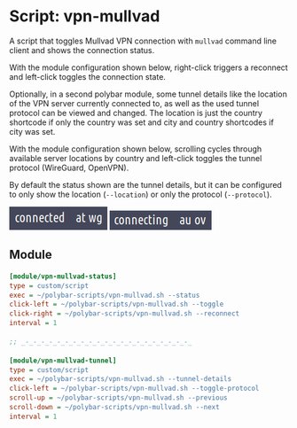 # Script: vpn-mullvad

A script that toggles Mullvad VPN connection with `mullvad` command line client and shows the connection status.

With the module configuration shown below, right-click triggers a reconnect and left-click toggles the connection state.

Optionally, in a second polybar module, some tunnel details like the location of the VPN server currently connected to, as well as the used tunnel protocol can be viewed and changed.
The location is just the country shortcode if only the country was set and city and country shortcodes if city was set.

With the module configuration shown below, scrolling cycles through available server locations by country and left-click toggles the tunnel protocol (WireGuard, OpenVPN).

By default the status shown are the tunnel details, but it can be configured to only show the location (`--location`) or only the protocol (`--protocol`).

![vpn-mullvad](screenshots/1.png)
![vpn-mullvad](screenshots/2.png)


## Module

```ini
[module/vpn-mullvad-status]
type = custom/script
exec = ~/polybar-scripts/vpn-mullvad.sh --status
click-left = ~/polybar-scripts/vpn-mullvad.sh --toggle
click-right = ~/polybar-scripts/vpn-mullvad.sh --reconnect
interval = 1

;; _-_-_-_-_-_-_-_-_-_-_-_-_-_-_-_-_-_-_-_-_-_

[module/vpn-mullvad-tunnel]
type = custom/script
exec = ~/polybar-scripts/vpn-mullvad.sh --tunnel-details
click-left = ~/polybar-scripts/vpn-mullvad.sh --toggle-protocol
scroll-up = ~/polybar-scripts/vpn-mullvad.sh --previous
scroll-down = ~/polybar-scripts/vpn-mullvad.sh --next
interval = 1
```
